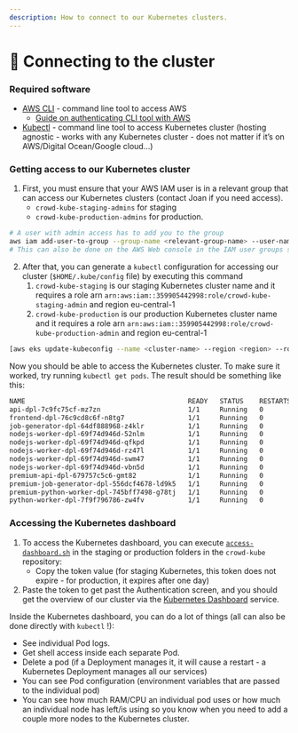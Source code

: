 ```yaml
---
description: How to connect to our Kubernetes clusters.
---
```


# 🔌 Connecting to the cluster

### Required software

* [AWS CLI](https://docs.aws.amazon.com/cli/latest/userguide/getting-started-install.html) - command line tool to access AWS
  * [Guide on authenticating CLI tool with AWS](https://docs.aws.amazon.com/cli/latest/userguide/cli-configure-files.html)
* [Kubectl](https://kubernetes.io/docs/tasks/tools/) - command line tool to access Kubernetes cluster (hosting agnostic - works with any Kubernetes cluster - does not matter if it’s on AWS/Digital Ocean/Google cloud…)

### Getting access to our Kubernetes cluster

1. First, you must ensure that your AWS IAM user is in a relevant group that can access our Kubernetes clusters (contact Joan if you need access).
   * `crowd-kube-staging-admins` for staging
   * `crowd-kube-production-admins` for production.

```bash
# A user with admin access has to add you to the group
aws iam add-user-to-group --group-name <relevant-group-name> --user-name <IAM user name>
# This can also be done on the AWS Web console in the IAM user groups section
```

2. After that, you can generate a `kubectl` configuration for accessing our cluster (`$HOME/.kube/config` file) by executing this command
   1. `crowd-kube-staging` is our staging Kubernetes cluster name and it requires a role arn `arn:aws:iam::359905442998:role/crowd-kube-staging-admin` and region eu-central-1
   2. `crowd-kube-production` is our production Kubernetes cluster name and it requires a role arn `arn:aws:iam::359905442998:role/crowd-kube-production-admin` and region eu-central-1

```bash
[aws eks update-kubeconfig --name <cluster-name> --region <region> --role-arn arn:aws:iam::359905442998:role/<iam-role-name>](https://www.notion.so/c33bcb8a931a4f169c543847aab96beb?pvs=21)
```

Now you should be able to access the Kubernetes cluster. To make sure it worked, try running `kubectl get pods`. The result should be something like this:

```bash
NAME                                         READY   STATUS    RESTARTS      AGE
api-dpl-7c9fc75cf-mz7zn                      1/1     Running   0             20h
frontend-dpl-76c9cd8c6f-n8tg7                1/1     Running   0             133m
job-generator-dpl-64df888968-z4klr           1/1     Running   0             20h
nodejs-worker-dpl-69f74d946d-52nlm           1/1     Running   0             20h
nodejs-worker-dpl-69f74d946d-qfkpd           1/1     Running   0             20h
nodejs-worker-dpl-69f74d946d-rz47l           1/1     Running   0             20h
nodejs-worker-dpl-69f74d946d-swm47           1/1     Running   0             20h
nodejs-worker-dpl-69f74d946d-vbn5d           1/1     Running   0             20h
premium-api-dpl-679757c5c6-gmt82             1/1     Running   0             23h
premium-job-generator-dpl-556dcf4678-ld9k5   1/1     Running   0             23h
premium-python-worker-dpl-745bff7498-g78tj   1/1     Running   0             23h
python-worker-dpl-7f9f796786-zw4fv           1/1     Running   0             23h
```

### Accessing the Kubernetes dashboard

1. To access the Kubernetes dashboard, you can execute [`access-dashboard.sh`](http://access-dashboard.sh/) in the staging or production folders in the `crowd-kube` repository:
   * Copy the token value (for staging Kubernetes, this token does not expire - for production, it expires after one day)
2. Paste the token to get past the Authentication screen, and you should get the overview of our cluster via the [Kubernetes Dashboard](https://kubernetes.io/docs/tasks/access-application-cluster/web-ui-dashboard/) service.

Inside the Kubernetes dashboard, you can do a lot of things (all can also be done directly with `kubectl` !):

* See individual Pod logs.
* Get shell access inside each separate Pod.
* Delete a pod (if a Deployment manages it, it will cause a restart - a Kubernetes Deployment manages all our services)
* You can see Pod configuration (environment variables that are passed to the individual pod)
* You can see how much RAM/CPU an individual pod uses or how much an individual node has left/is using so you know when you need to add a couple more nodes to the Kubernetes cluster.
